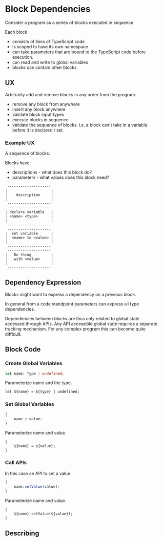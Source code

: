 # Block Dependencies

Consider a program as a series of blocks executed in sequence.

Each block

- consists of lines of TypeScript code.
- is scoped to have its own namespace
- can take parameters that are bound to the TypeScript code before execution.
- can read and write to global variables
- blocks can contain other blocks

## UX

Arbitrarily add and remove blocks in any order from the program.

- remove any block from anywhere
- insert any block anywhere
- validate block input types
- execute blocks in sequence
- validate the sequence of blocks. i.e. a block can't take in a variable before it is declared / set.

### Example UX

A sequence of blocks.

Blocks have:

- descriptions - what does this block do?
- parameters - what values does this block need?

```text
 -------------------- 
|                    |
|    description     |
|                    |
 -------------------- 
 -------------------- 
| declare variable   |
| <name> <type>      |
|                    |
 -------------------- 
 -------------------- 
|  set variable      |
|  <name> to <value> |
|                    |
 -------------------- 
 -------------------- 
|   Do thing         |
|   with <value>     |
|                    |
 -------------------- 
```

## Dependency Expression

Blocks might want to express a dependency on a previous block.

In general from a code standpoint parameters can express all type dependencies.

Dependencies between blocks are thus only related to global state accessed through APIs. Any API accessible global state requires a separate tracking mechanism. For any complex program this can become quite difficult.


## Block Code

### Create Global Variables

```typescript
let name: Type | undefined;
```

Parameterize name and the type.

```txt
let ${name} = ${type} | undefined;
```

### Set Global Variables


```typescript
{
    name = value;
}
```

Parameterize name and value.

```text
{
    ${name} = ${value};
}
```


### Call APIs

In this case an API to set a value

```typescript
{
    name.setValue(value);
}
```

Parameterize name and value.

```text
{
    ${name}.setValue(${value});
}
```

## Describing



